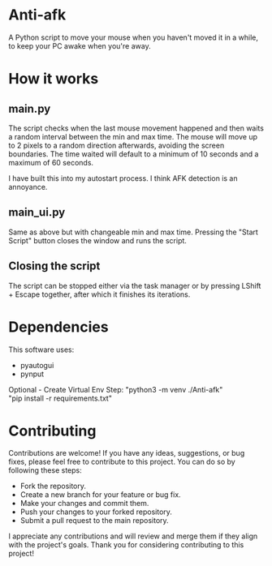 # Anti-afk
A Python script to move your mouse when you haven't moved it in a while, to keep your PC awake when you're away.

# How it works
## main.py
The script checks when the last mouse movement happened and then waits a random interval between the min and max time. The mouse will move up to 2 pixels to a random direction afterwards, avoiding the screen boundaries. The time waited will default to a minimum of 10 seconds and a maximum of 60 seconds.

I have built this into my autostart process. I think AFK detection is an annoyance.

## main_ui.py
Same as above but with changeable min and max time. Pressing the "Start Script" button closes the window and runs the script.

## Closing the script
The script can be stopped either via the task manager or by pressing LShift + Escape together, after which it finishes its iterations.

# Dependencies
This software uses:
- pyautogui
- pynput


Optional - Create Virtual Env Step: "python3 -m venv ./Anti-afk" <br> 
"pip install -r requirements.txt"


# Contributing
Contributions are welcome! 
If you have any ideas, suggestions, or bug fixes, please feel free to contribute to this project. You can do so by following these steps:

- Fork the repository.
- Create a new branch for your feature or bug fix.
- Make your changes and commit them.
- Push your changes to your forked repository.
- Submit a pull request to the main repository.

I appreciate any contributions and will review and merge them if they align with the project's goals. 
Thank you for considering contributing to this project!


